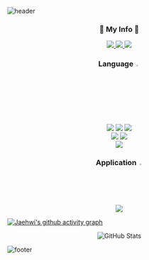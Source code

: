 <!--
**myeong-jae-hwi/myeong-jae-hwi** is a ✨ _special_ ✨ repository because its `README.md` (this file) appears on your GitHub profile.

Here are some ideas to get you started:

- 🔭 I’m currently working on ...
- 🌱 I’m currently learning ...
- 👯 I’m looking to collaborate on ...
- 🤔 I’m looking for help with ...
- 💬 Ask me about ...
- 📫 How to reach me: ...
- 😄 Pronouns: ...
- ⚡ Fun fact: ...
-->
![header](https://capsule-render.vercel.app/api?type=waving&color=gradient&text=Hi%20there%20I'm%20Jaehwi😀&height=200&fontSize=30&fontColor=FFFFFF&fontAlign=50)<br>

<h3 align="center">📌 My Info  📌</h3>
<p align="center">
    <a href="">
        <img src="https://img.shields.io/badge/Kakao-FFCD00?style=for-the-badge&logo=KakaoTalk&logoColor=000000"/>
    </a>
    <a href="https://re-hwi.tistory.com/">
        <img src="https://img.shields.io/badge/Tistory-FF5D4E?style=for-the-badge&logo=Tistory&logoColor=FFFFFF"/>
    </a>
    <a href="mailto:audwognl@gmail.com">
        <img src="https://img.shields.io/badge/Gmail-FF0000?style=for-the-badge&logo=Gmail&logoColor=FFFFFF"> 
    </a>
</p>

<h3 align="center">Language<img width = "3%" src = "https://github.com/myeong-jae-hwi/myeong-jae-hwi/assets/72872676/1ddc4555-6a53-497b-ad04-34845086b976"/>  
</h3>
<p align="center">
<img src="https://img.shields.io/badge/html5-E34F26?style=for-the-badge&logo=HTML5&logoColor=FFFFFF"/>
<img src="https://img.shields.io/badge/css3-1572B6?style=for-the-badge&logo=CSS3&logoColor=FFFFFF"/>
<img src="https://img.shields.io/badge/js-F7DF1E?style=for-the-badge&logo=JavaScript&logoColor=000000"/><br>
<img src="https://img.shields.io/badge/python-3670A0?style=for-the-badge&logo=python&logoColor=ffdd54"/>
<img src="https://img.shields.io/badge/node.js-339933?style=for-the-badge&logo=Node.js&logoColor=FFFFFF"/><br>
<img src="https://img.shields.io/badge/java-007396?style=for-the-badge&logo=java&logoColor=white">
</p>

<h3 align="center">Application <img width = 2% src = "https://github.com/myeong-jae-hwi/myeong-jae-hwi/assets/72872676/e4f4389b-b4db-4230-97f4-e9461205d674"/></h3>
<p align="center">
<img src="https://img.shields.io/badge/android-3DDC84?style=for-the-badge&logo=android&logoColor=ffffff"/>
</p>

[![Jaehwi's github activity graph](https://github-readme-activity-graph.vercel.app/graph?username=myeong-jae-hwi&theme=react)](https://github.com/ashutosh00710/github-readme-activity-graph)

<p align="center">
  <img src="https://github-readme-stats.vercel.app/api?username=Myeong-jae-hwi&show_icons=true&theme=react" alt="GitHub Stats">
</p>

![footer](https://capsule-render.vercel.app/api?section=footer&type=waving&color=gradient&height=130)
